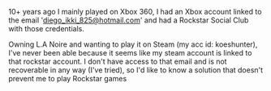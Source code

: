 10+ years ago I mainly played on Xbox 360, I had an Xbox account linked to the email 'diego_ikki_825@hotmail.com' and had a Rockstar Social Club with those credentials.

Owning L.A Noire and wanting to play it on Steam (my acc id: koeshunter), I've never been able because it seems like my steam account is linked to that rockstar account. I don't have access to that email and is not recoverable in any way (I've tried), so I'd like to know a solution that doesn't prevent me to play Rockstar games 